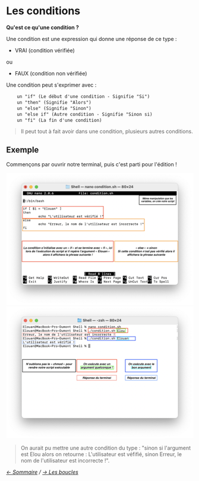 # Les conditions

**Qu'est ce qu'une condition ?**

Une condition est une expression qui donne une réponse de ce type :

* VRAI (condition vérifiée)

ou

* FAUX (condition non vérifiée)

Une condition peut s'exprimer avec :

        un "if" (Le début d'une condition - Signifie "Si")
        un "then" (Signifie "Alors")
        un "else" (Signifie "Sinon")
        un "else if" (Autre condition - Signifie "Sinon si)
        un "fi" (La fin d'une condition)

> Il peut tout à fait avoir dans une condition, plusieurs autres conditions.

## Exemple 

Commençons par ouvrir notre terminal, puis c'est parti pour l'édition !

![Cond0](https://raw.githubusercontent.com/ByMSRT/Shell/main/Images/Cond0.png)
![Cond1](https://raw.githubusercontent.com/ByMSRT/Shell/main/Images/Cond1.png)
> On aurait pu mettre une autre condition du type : "sinon si l'argument est Elou alors on retourne : L'utilisateur est véfifié, sinon Erreur, le nom de l'utilisateur est incorrecte !".



*[<- Sommaire](https://github.com/ByMSRT/Shell) / [-> Les boucles](https://github.com/ByMSRT/Shell/blob/main/Boucles.md)*